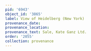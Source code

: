 ```yaml
---
pid: '6943'
object_id: '3865'
label: View of Heidelberg (New York)
provenance_date:
provenance_location:
provenance_text: Sale, Kate Ganz Ltd.
order: '2055'
collection: provenance
---
```

